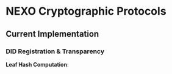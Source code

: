 # NEXO Cryptographic Protocols

## Current Implementation

### DID Registration & Transparency

**Leaf Hash Computation**:
